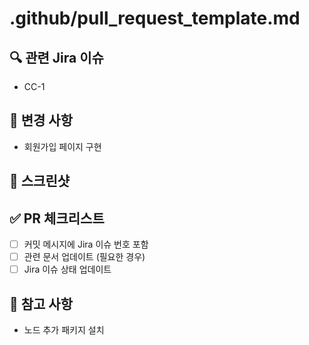 # .github/pull_request_template.md

## 🔍 관련 Jira 이슈

- CC-1

## 📝 변경 사항

<!-- 이번 PR에서 작업한 내용을 명확히 기술해주세요 -->

- 회원가입 페이지 구현

## 📸 스크린샷

## ✅ PR 체크리스트

- [ ] 커밋 메시지에 Jira 이슈 번호 포함
- [ ] 관련 문서 업데이트 (필요한 경우)
- [ ] Jira 이슈 상태 업데이트

## 📌 참고 사항

- 노드 추가 패키지 설치
